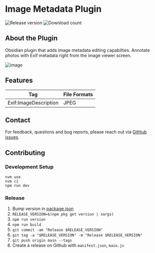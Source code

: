 # Image Metadata Plugin

![Release version](https://img.shields.io/github/v/release/alexeiskachykhin/obsidian-image-metadata-plugin?style=for-the-badge) ![Download count](https://img.shields.io/github/downloads/alexeiskachykhin/obsidian-image-metadata-plugin/total?style=for-the-badge)

## About the Plugin

Obsidian plugin that adds image metadata editing capabilties. Annotate photos with Exif metadata right from the image viewer screen.

![image](https://github.com/alexeiskachykhin/obsidian-image-metadata-plugin/assets/2787454/889c89b8-1eca-4dd5-9634-6bc1e19ee3f8)

## Features

| Tag                   | File Formats |
| --------------------- | ------------ |
| Exif:ImageDescription | JPEG         |

## Contact

For feedback, questions and bug reports, please reach out via [GitHub issues](https://github.com/alexeiskachykhin/obsidian-image-metadata-plugin/issues).

## Contributing

### Development Setup

```
nvm use
nvm ci
npm run dev
```

### Release

1. Bump version in [package.json](./package.json)
1. `RELEASE_VERSION=$(npm pkg get version | xargs)`
1. `npm run version`
1. `npm run build`
1. `git commit -am "Release $RELEASE_VERSION"`
1. `git tag -a "$RELEASE_VERSION" -m "Release $RELEASE_VERSION"`
1. `git push origin main --tags`
1. Create a release on Github with `manifest.json`, `main.js`
